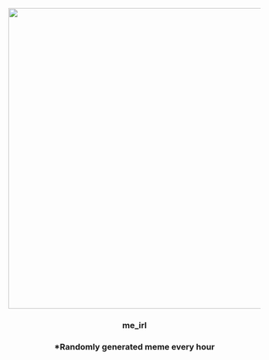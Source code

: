 <p align="center">
        <img src="https://i.redd.it/cdinux61y2x81.jpg" width="600" height="600">
        </p>
        <h3 align="center">me_irl</h3>
        <h3 align="center">*Randomly generated meme every hour</h3>
    